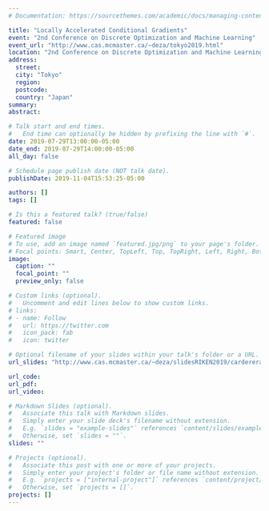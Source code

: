 ```yaml
---
# Documentation: https://sourcethemes.com/academic/docs/managing-content/

title: "Locally Accelerated Conditional Gradients"
event: "2nd Conference on Discrete Optimization and Machine Learning"
event_url: "http://www.cas.mcmaster.ca/~deza/tokyo2019.html"
location: "2nd Conference on Discrete Optimization and Machine Learning"
address:
  street:
  city: "Tokyo"
  region:
  postcode:
  country: "Japan"
summary:
abstract:

# Talk start and end times.
#   End time can optionally be hidden by prefixing the line with `#`.
date: 2019-07-29T13:00:00-05:00
date_end: 2019-07-29T14:00:00-05:00
all_day: false

# Schedule page publish date (NOT talk date).
publishDate: 2019-11-04T15:53:25-05:00

authors: []
tags: []

# Is this a featured talk? (true/false)
featured: false

# Featured image
# To use, add an image named `featured.jpg/png` to your page's folder. 
# Focal points: Smart, Center, TopLeft, Top, TopRight, Left, Right, BottomLeft, Bottom, BottomRight.
image:
  caption: ""
  focal_point: ""
  preview_only: false

# Custom links (optional).
#   Uncomment and edit lines below to show custom links.
# links:
# - name: Follow
#   url: https://twitter.com
#   icon_pack: fab
#   icon: twitter

# Optional filename of your slides within your talk's folder or a URL.
url_slides: "http://www.cas.mcmaster.ca/~deza/slidesRIKEN2019/carderera.pdf"

url_code:
url_pdf:
url_video:

# Markdown Slides (optional).
#   Associate this talk with Markdown slides.
#   Simply enter your slide deck's filename without extension.
#   E.g. `slides = "example-slides"` references `content/slides/example-slides.md`.
#   Otherwise, set `slides = ""`.
slides: ""

# Projects (optional).
#   Associate this post with one or more of your projects.
#   Simply enter your project's folder or file name without extension.
#   E.g. `projects = ["internal-project"]` references `content/project/deep-learning/index.md`.
#   Otherwise, set `projects = []`.
projects: []
---
```


